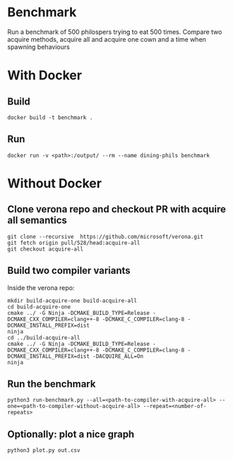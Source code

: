# Benchmark
Run a benchmark of 500 philospers trying to eat 500 times.
Compare two acquire methods, acquire all and acquire one cown and a time when spawning behaviours

# With Docker
## Build
```
docker build -t benchmark .
```

## Run
```
docker run -v <path>:/output/ --rm --name dining-phils benchmark
```

# Without Docker
## Clone verona repo and checkout PR with acquire all semantics
```
git clone --recursive  https://github.com/microsoft/verona.git
git fetch origin pull/528/head:acquire-all
git checkout acquire-all
```

## Build two compiler variants
Inside the verona repo:
```
mkdir build-acquire-one build-acquire-all
cd build-acquire-one
cmake ../ -G Ninja -DCMAKE_BUILD_TYPE=Release -DCMAKE_CXX_COMPILER=clang++-8 -DCMAKE_C_COMPILER=clang-8 -DCMAKE_INSTALL_PREFIX=dist
ninja
cd ../build-acquire-all
cmake ../ -G Ninja -DCMAKE_BUILD_TYPE=Release -DCMAKE_CXX_COMPILER=clang++-8 -DCMAKE_C_COMPILER=clang-8 -DCMAKE_INSTALL_PREFIX=dist -DACQUIRE_ALL=On
ninja
```

## Run the benchmark
```
python3 run-benchmark.py --all=<path-to-compiler-with-acquire-all> --one=<path-to-compiler-without-acquire-all> --repeat=<number-of-repeats>
```

## Optionally: plot a nice graph
```
python3 plot.py out.csv
```